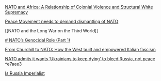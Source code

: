 [NATO and Africa: A Relationship of Colonial Violence and Structural White Supremacy](https://blackagendareport.com/nato-and-africa-relationship-colonial-violence-and-structural-white-supremacy)

[Peace Movement needs to demand dismantling of NATO](https://mronline.org/2022/04/29/peace-movement-needs-to-demand-dismantling-of-nato/)

[[NATO and the Long War on the Third World]]

[# NATO’s Genocidal Role (Part 1)](https://mronline.org/2011/10/23/natos-genocidal-role-part-1/)

[From Churchill to NATO: How the West built and empowered Italian fascism](https://mronline.org/2022/10/19/from-churchill-to-nato/)

[NATO admits it wants ‘Ukrainians to keep dying’ to bleed Russia, not peace](https://mronline.org/2022/04/13/nato-admits-it-wants-ukrainians-to-keep-dying-to-bleed-russia-not-peace/) ^e7aee3

[Is Russia Imperialist](https://mronline.org/2019/01/02/is-russia-imperialist/)